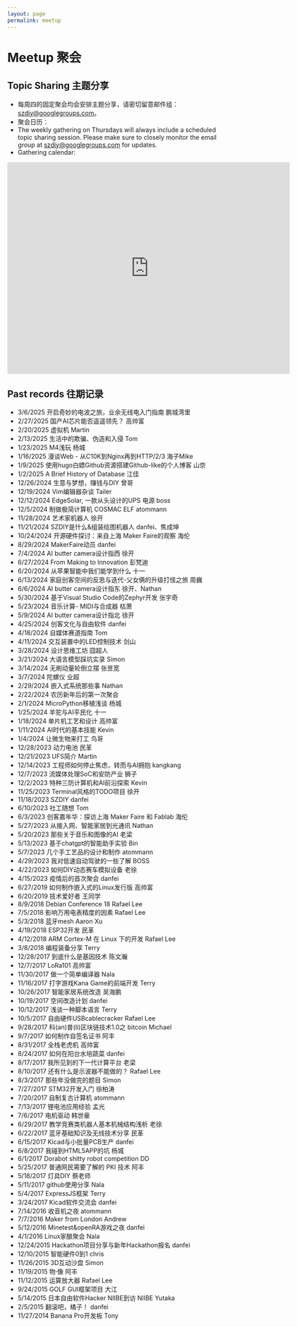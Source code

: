 ```yaml
---
layout: page
permalink: meetup
---
```


# Meetup 聚会


## Topic Sharing 主题分享

- 每周四的固定聚会均会安排主题分享，请密切留意邮件组：[szdiy@googlegroups.com](https://groups.google.com/g/szdiy)。
- 聚会日历：
- The weekly gathering on Thursdays will always include a scheduled topic sharing session. Please make sure to closely monitor the email group at szdiy@googlegroups.com for updates.
- Gathering calendar:

<iframe src="https://calendar.google.com/calendar/embed?src=1b1dd602b762014abe5ac8f1b8795549285a97dd8ef19c2358958a6adcfb8df5%40group.calendar.google.com&ctz=Asia%2FShanghai" style="border: 0" width="640" height="480" frameborder="0" scrolling="no"></iframe>

## Past records 往期记录

* 3/6/2025	开启奇妙的电波之旅，业余无线电入门指南	鹏城湾里
* 2/27/2025	国产AI芯片能否遥遥领先？	高帅富
* 2/20/2025	虚拟机	Martin
* 2/13/2025	生活中的欺骗、伪造和入侵	Tom
* 1/23/2025	M4浅玩	杨城
* 1/16/2025	漫谈Web - 从C10K到Nginx再到HTTP/2/3	海子Mike
* 1/9/2025	使用hugo白嫖Github资源搭建Github-like的个人博客	山奈
* 1/2/2025	A Brief History of Database	 江佳
* 12/26/2024	生意与梦想，赚钱与DIY	 曾哥
* 12/19/2024	Vim编辑器杂谈	Tailer
* 12/12/2024	EdgeSolar, 一款从头设计的UPS 电源	boss
* 12/5/2024	制做极简计算机 COSMAC ELF	atommann
* 11/28/2024	艺术家机器人	徐开
* 11/21/2024	SZDIY是什么&组装绘图机器人	danfei、焦成坤
* 10/24/2024	开源硬件探讨：来自上海 Maker Faire的观察	海伦
* 8/29/2024	MakerFaire动员	danfei
* 7/4/2024	AI butter camera设计指西	徐开
* 6/27/2024	From Making to Innovation	彭梵迪
* 6/20/2024	从苹果智能中我们能学到什么	十一
* 6/13/2024	家庭创客空间的反思与迭代-父女俩的升级打怪之旅	周巍
* 6/6/2024	AI butter camera设计指东	徐开、Nathan
* 5/30/2024	基于Visual Studio Code的Zephyr开发	张宇奇
* 5/23/2024	音乐计算- MIDI与合成器	枯萧
* 5/9/2024	AI butter camera设计指北	徐开
* 4/25/2024	创客文化与自由软件	danfei
* 4/18/2024	自媒体赛道指南	Tom
* 4/11/2024	交互装置中的LED控制技术	剑山
* 3/28/2024	设计思维工坊	囧超人
* 3/21/2024	大语言模型踩坑实录	Simon
* 3/14/2024	无刷动量轮倒立摆	张昱宽
* 3/7/2024	陀螺仪	业超
* 2/29/2024	嵌入式系统那些事	Nathan
* 2/22/2024	农历新年后的第一次聚会
* 2/1/2024	MicroPython移植浅谈	杨城
* 1/25/2024	羊驼与AI平民化	十一
* 1/18/2024	单片机工艺和设计	高帅富
* 1/11/2024	AI时代的基本技能	Kevin
* 1/4/2024	让微生物来打工	鸟哥
* 12/28/2023	动力电池	民革  
* 12/21/2023	UFS简介 Martin
* 12/14/2023	工程师如何停止焦虑，转而与AI拥抱	kangkang
* 12/7/2023	流媒体处理SoC和安防产业	狮子
* 12/2/2023	特种三防计算机和AI前沿探索	Kevin
* 11/25/2023	Terminal风格的TODO项目	徐开
* 11/18/2023	SZDIY	danfei
* 6/10/2023	社工随想	Tom
* 6/3/2023	创客嘉年华：探访上海 Maker Faire 和 Fablab	海伦
* 5/27/2023	从接入网、智能家居到光通讯	Nathan
* 5/20/2023	那些关于音乐和图像的AI	老梁
* 5/13/2023	基于chatgpt的智能助手实验	Bin
* 5/7/2023	几个手工艺品的设计和制作	atommann
* 4/29/2023	我对低速自动驾驶的一些了解	BOSS
* 4/22/2023	如何DIY动态赛车模拟设备	老徐
* 4/15/2023	疫情后的首次聚会	danfei
* 6/27/2019	如何制作嵌入式的Linux发行版	高帅富
* 6/20/2019	技术爱好者	王同学
* 8/9/2018	Debian Conference 18	Rafael Lee
* 7/5/2018	影响万用电表精度的因素	Rafael Lee
* 5/3/2018	蓝牙mesh	Aaron Xu
* 4/19/2018	ESP32开发	民革
* 4/12/2018	ARM Cortex-M 在 Linux 下的开发	Rafael Lee
* 3/8/2018	编程装备分享	Terry
* 12/28/2017	到底什么是基因技术	陈文瀚
* 12/7/2017	LoRa101	高帅富
* 11/30/2017	做一个简单编译器	Nala
* 11/16/2017	打字游戏Kana Game的前端开发	Terry
* 10/26/2017	智能家居系统改造	吴海鹏
* 10/19/2017	空间改造计划	danfei
* 10/12/2017	浅谈一种脚本语言	Terry
* 10/5/2017	自由硬件USBcablecracker	Rafael Lee
* 9/28/2017	科(an)普(li)区块链技术1.0之 bitcoin	Michael
* 9/7/2017	如何制作自签名证书	阿丰
* 8/31/2017	全栈老虎机	高帅富
* 8/24/2017	如何在阳台水培蔬菜	danfei
* 8/17/2017	我所见到的下一代计算平台	老梁
* 8/10/2017	还有什么是示波器不能做的？	Rafael Lee
* 8/3/2017	那些年没做完的题目	Simon
* 7/27/2017	STM32开发入门	徐柏涛
* 7/20/2017	自制复古计算机	atommann
* 7/13/2017	锂电池应用经验	孟光
* 7/6/2017	电机驱动	韩世豪
* 6/29/2017	教学竞赛类机器人基本机械结构浅析	老徐
* 6/22/2017	蓝牙基础知识及无线技术分享	民革
* 6/15/2017	Kicad与小批量PCB生产	danfei
* 6/8/2017	我碰到HTML5APP的坑	杨城
* 6/1/2017	Dorabot shitty robot competition	DD
* 5/25/2017	普通网民需要了解的 PKI 技术	阿丰
* 5/18/2017	灯具DIY	蔡老师
* 5/11/2017	github使用分享	Nala
* 5/4/2017	ExpressJS框架	Terry
* 3/24/2017	Kicad软件交流会	danfei
* 7/14/2016	收音机之夜	atommann
* 7/7/2016	Maker from London	Andrew
* 5/12/2016	Minetest&openRA游戏之夜	danfei
* 4/1/2016	Linux家酿聚会	Nala
* 12/24/2015	Hackathon项目分享与新年Hackathon报名	danfei
* 12/10/2015	智能硬件0到1	chris
* 11/26/2015	3D互动沙盘	Simon
* 11/19/2015	物·像	阿丰
* 11/12/2015	运算放大器	Rafael Lee
* 9/24/2015	GOLF GUI框架项目	大江
* 5/14/2015	日本自由软件Hacker NIIBE到访	NIIBE Yutaka
* 2/5/2015	翻滚吧，橘子！	danfei
* 11/27/2014	Banana Pro开发板	Tony
